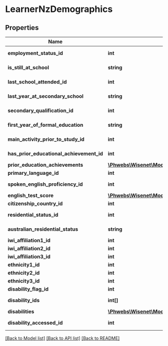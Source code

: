 # LearnerNzDemographics

## Properties
Name | Type | Description | Notes
------------ | ------------- | ------------- | -------------
**employment_status_id** | **int** | See combo EmploymentStatuses | [optional] 
**is_still_at_school** | **string** | To indicate if the learner is at secondary school or not | [optional] 
**last_school_attended_id** | **int** | See combo NzLastSchoolsAttended | [optional] 
**last_year_at_secondary_school** | **string** | Year the learner last attended secondary school | [optional] 
**secondary_qualification_id** | **int** | See combo NzSecondaryQualifications | [optional] 
**first_year_of_formal_education** | **string** | Year of the learner&#x27;s first formal education | [optional] 
**main_activity_prior_to_study_id** | **int** | See combo NzMainActivitiesPriorToStudy | [optional] 
**has_prior_educational_achievement_id** | **int** | See combo PriorEducationFlags | [optional] 
**prior_education_achievements** | [**\Phwebs\Wisenet\Model\LearnerNzDemographicsPriorEducationAchievement[]**](LearnerNzDemographicsPriorEducationAchievement.md) |  | [optional] 
**primary_language_id** | **int** | See combo Languages | [optional] 
**spoken_english_proficiency_id** | **int** | See combo SpokenEnglishProficiencies | [optional] 
**english_test_score** | [**\Phwebs\Wisenet\Model\LearnerNzDemographicsEnglishTestScore**](LearnerNzDemographicsEnglishTestScore.md) |  | [optional] 
**citizenship_country_id** | **int** | See combo NzCountries | [optional] 
**residential_status_id** | **int** | See combo NzResidentialStatuses | [optional] 
**australian_residential_status** | **string** | To indicate if the learner has a residential status or not | [optional] 
**iwi_affiliation1_id** | **int** | See combo NzIwiAffiliations | [optional] 
**iwi_affiliation2_id** | **int** | See combo NzIwiAffiliations | [optional] 
**iwi_affiliation3_id** | **int** | See combo NzIwiAffiliations | [optional] 
**ethnicity1_id** | **int** | See combo NzEthnicities | [optional] 
**ethnicity2_id** | **int** | See combo NzEthnicities | [optional] 
**ethnicity3_id** | **int** | See combo NzEthnicities | [optional] 
**disability_flag_id** | **int** | See combo NzDisabilityFlags | [optional] 
**disability_ids** | **int[]** | Obsolete. Use Disabilities instead | [optional] 
**disabilities** | [**\Phwebs\Wisenet\Model\LearnerNzDemographicsDisability[]**](LearnerNzDemographicsDisability.md) | See combo Disabilities | [optional] 
**disability_accessed_id** | **int** | See combo NzDisabilityAccessed | [optional] 

[[Back to Model list]](../../README.md#documentation-for-models) [[Back to API list]](../../README.md#documentation-for-api-endpoints) [[Back to README]](../../README.md)

